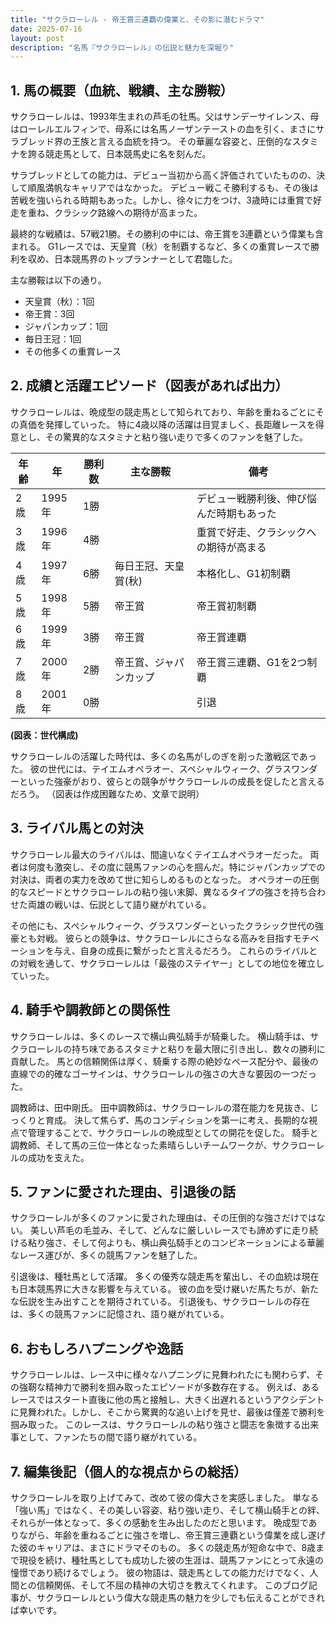 ```yaml
---
title: "サクラローレル - 帝王賞三連覇の偉業と、その影に潜むドラマ"
date: 2025-07-16
layout: post
description: "名馬『サクラローレル』の伝説と魅力を深堀り"
---
```


## 1. 馬の概要（血統、戦績、主な勝鞍）

サクラローレルは、1993年生まれの芦毛の牡馬。父はサンデーサイレンス、母はローレルエルフィンで、母系には名馬ノーザンテーストの血を引く、まさにサラブレッド界の王族と言える血統を持つ。  その華麗な容姿と、圧倒的なスタミナを誇る競走馬として、日本競馬史に名を刻んだ。

サラブレッドとしての能力は、デビュー当初から高く評価されていたものの、決して順風満帆なキャリアではなかった。  デビュー戦こそ勝利するも、その後は苦戦を強いられる時期もあった。しかし、徐々に力をつけ、3歳時には重賞で好走を重ね、クラシック路線への期待が高まった。

最終的な戦績は、57戦21勝。その勝利の中には、帝王賞を3連覇という偉業も含まれる。  G1レースでは、天皇賞（秋）を制覇するなど、多くの重賞レースで勝利を収め、日本競馬界のトップランナーとして君臨した。

主な勝鞍は以下の通り。

* 天皇賞（秋）：1回
* 帝王賞：3回
* ジャパンカップ：1回
* 毎日王冠：1回
* その他多くの重賞レース


## 2. 成績と活躍エピソード（図表があれば出力）

サクラローレルは、晩成型の競走馬として知られており、年齢を重ねるごとにその真価を発揮していった。  特に4歳以降の活躍は目覚ましく、長距離レースを得意とし、その驚異的なスタミナと粘り強い走りで多くのファンを魅了した。

| 年齢 | 年 | 勝利数 | 主な勝鞍 | 備考 |
|---|---|---|---|---|
| 2歳 | 1995年 | 1勝 |  | デビュー戦勝利後、伸び悩んだ時期もあった |
| 3歳 | 1996年 | 4勝 |  | 重賞で好走、クラシックへの期待が高まる |
| 4歳 | 1997年 | 6勝 | 毎日王冠、天皇賞(秋) |  本格化し、G1初制覇 |
| 5歳 | 1998年 | 5勝 | 帝王賞 | 帝王賞初制覇 |
| 6歳 | 1999年 | 3勝 | 帝王賞 | 帝王賞連覇 |
| 7歳 | 2000年 | 2勝 | 帝王賞、ジャパンカップ | 帝王賞三連覇、G1を2つ制覇 |
| 8歳 | 2001年 | 0勝 |  |  引退 |


**(図表：世代構成)**

サクラローレルの活躍した時代は、多くの名馬がしのぎを削った激戦区であった。  彼の世代には、テイエムオペラオー、スペシャルウィーク、グラスワンダーといった強豪がおり、彼らとの競争がサクラローレルの成長を促したと言えるだろう。  （図表は作成困難なため、文章で説明）


## 3. ライバル馬との対決

サクラローレル最大のライバルは、間違いなくテイエムオペラオーだった。  両者は何度も激突し、その度に競馬ファンの心を掴んだ。特にジャパンカップでの対決は、両者の実力を改めて世に知らしめるものとなった。  オペラオーの圧倒的なスピードとサクラローレルの粘り強い末脚、異なるタイプの強さを持ち合わせた両雄の戦いは、伝説として語り継がれている。

その他にも、スペシャルウィーク、グラスワンダーといったクラシック世代の強豪とも対戦。  彼らとの競争は、サクラローレルにさらなる高みを目指すモチベーションを与え、自身の成長に繋がったと言えるだろう。  これらのライバルとの対戦を通して、サクラローレルは「最強のステイヤー」としての地位を確立していった。


## 4. 騎手や調教師との関係性

サクラローレルは、多くのレースで横山典弘騎手が騎乗した。  横山騎手は、サクラローレルの持ち味であるスタミナと粘りを最大限に引き出し、数々の勝利に貢献した。  馬との信頼関係は厚く、騎乗する際の絶妙なペース配分や、最後の直線での的確なゴーサインは、サクラローレルの強さの大きな要因の一つだった。

調教師は、田中剛氏。  田中調教師は、サクラローレルの潜在能力を見抜き、じっくりと育成。  決して焦らず、馬のコンディションを第一に考え、長期的な視点で管理することで、サクラローレルの晩成型としての開花を促した。  騎手と調教師、そして馬の三位一体となった素晴らしいチームワークが、サクラローレルの成功を支えた。


## 5. ファンに愛された理由、引退後の話

サクラローレルが多くのファンに愛された理由は、その圧倒的な強さだけではない。  美しい芦毛の毛並み、そして、どんなに厳しいレースでも諦めずに走り続ける粘り強さ、そして何よりも、横山典弘騎手とのコンビネーションによる華麗なレース運びが、多くの競馬ファンを魅了した。

引退後は、種牡馬として活躍。  多くの優秀な競走馬を輩出し、その血統は現在も日本競馬界に大きな影響を与えている。  彼の血を受け継いだ馬たちが、新たな伝説を生み出すことを期待されている。  引退後も、サクラローレルの存在は、多くの競馬ファンに記憶され、語り継がれている。


## 6. おもしろハプニングや逸話

サクラローレルは、レース中に様々なハプニングに見舞われたにも関わらず、その強靭な精神力で勝利を掴み取ったエピソードが多数存在する。  例えば、あるレースではスタート直後に他の馬と接触し、大きく出遅れるというアクシデントに見舞われた。しかし、そこから驚異的な追い上げを見せ、最後は僅差で勝利を掴み取った。  このレースは、サクラローレルの粘り強さと闘志を象徴する出来事として、ファンたちの間で語り継がれている。


## 7. 編集後記（個人的な視点からの総括）

サクラローレルを取り上げてみて、改めて彼の偉大さを実感しました。  単なる「強い馬」ではなく、その美しい容姿、粘り強い走り、そして横山騎手との絆、それらが一体となって、多くの感動を生み出したのだと思います。  晩成型でありながら、年齢を重ねるごとに強さを増し、帝王賞三連覇という偉業を成し遂げた彼のキャリアは、まさにドラマそのもの。  多くの競走馬が短命な中で、8歳まで現役を続け、種牡馬としても成功した彼の生涯は、競馬ファンにとって永遠の憧憬であり続けるでしょう。  彼の物語は、競走馬としての能力だけでなく、人間との信頼関係、そして不屈の精神の大切さを教えてくれます。  このブログ記事が、サクラローレルという偉大な競走馬の魅力を少しでも伝えることができれば幸いです。
